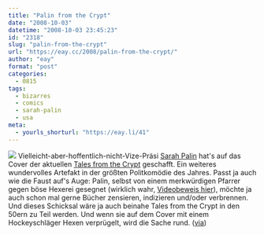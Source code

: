 ```yaml
---
title: "Palin from the Crypt"
date: "2008-10-03"
datetime: "2008-10-03 23:45:23"
id: "2318"
slug: "palin-from-the-crypt"
url: "https://eay.cc/2008/palin-from-the-crypt/"
author: "eay"
format: "post"
categories:
  - 0815
tags:
  - bizarres
  - comics
  - sarah-palin
  - usa
meta:
  - yourls_shorturl: "https://eay.li/41"
---
```


![](/uploads/2008/palincrypt.jpg) Vielleicht-aber-hoffentlich-nicht-Vize-Präsi [Sarah Palin](//eay.cc/tag/sarah-palin/) hat's auf das Cover der aktuellen [Tales from the Crypt](http://en.wikipedia.org/wiki/Tales_from_the_Crypt_(comic)) geschafft. Ein weiteres wundervolles Artefakt in der größten Politkomödie des Jahres. Passt ja auch wie die Faust auf's Auge: Palin, selbst von einem merkwürdigen Pfarrer gegen böse Hexerei gesegnet (wirklich wahr, [Videobeweis hier](http://splicd.com/5ccmRuCpFjY/220/226)), möchte ja auch schon mal gerne Bücher zensieren, indizieren und/oder verbrennen. Und dieses Schicksal wäre ja auch beinahe Tales from the Crypt in den 50ern zu Teil werden. Und wenn sie auf dem Cover mit einem Hockeyschläger Hexen verprügelt, wird die Sache rund. ([via](http://www.nerdcore.de/wp/2008/10/02/sarah-palin-auf-dem-nachsten-cover-von-%E2%80%9Etales-from-the-crypt%E2%80%9C/))
